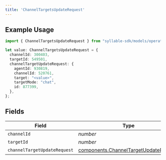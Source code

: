 ```yaml
---
title: 'ChannelTargetsUpdateRequest'
---
```


## Example Usage

```typescript
import { ChannelTargetsUpdateRequest } from "syllable-sdk/models/operations";

let value: ChannelTargetsUpdateRequest = {
  channelId: 300403,
  targetId: 549501,
  channelTargetUpdateRequest: {
    agentId: 930819,
    channelId: 520761,
    target: "<value>",
    targetMode: "chat",
    id: 877399,
  },
};
```

## Fields

| Field                                                                                          | Type                                                                                           | Required                                                                                       | Description                                                                                    |
| ---------------------------------------------------------------------------------------------- | ---------------------------------------------------------------------------------------------- | ---------------------------------------------------------------------------------------------- | ---------------------------------------------------------------------------------------------- |
| `channelId`                                                                                    | *number*                                                                                       | TRUE                                                                             | N/A                                                                                            |
| `targetId`                                                                                     | *number*                                                                                       | TRUE                                                                             | N/A                                                                                            |
| `channelTargetUpdateRequest`                                                                   | [components.ChannelTargetUpdateRequest](/sdk-docs/models/components/channeltargetupdaterequest) | TRUE                                                                             | N/A                                                                                            |